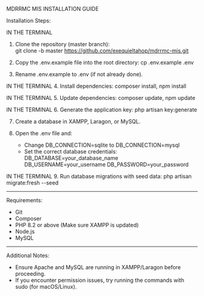 MDRRMC MIS INSTALLATION GUIDE

Installation Steps:

IN THE TERMINAL 
1. Clone the repository (master branch):  
   git clone -b master https://github.com/exequieltahop/mdrrmc-mis.git

2. Copy the .env.example file into the root directory:
   cp .env.example .env

3. Rename .env.example to .env (if not already done).

IN THE TERMINAL 
4. Install dependencies:
   composer install,
   npm install

IN THE TERMINAL 
5. Update dependencies:
   composer update,
   npm update

IN THE TERMINAL 
6. Generate the application key:
   php artisan key:generate

7. Create a database in XAMPP, Laragon, or MySQL.

8. Open the .env file and:
   - Change DB_CONNECTION=sqlite to DB_CONNECTION=mysql
   - Set the correct database credentials:
     DB_DATABASE=your_database_name
     DB_USERNAME=your_username
     DB_PASSWORD=your_password

IN THE TERMINAL 
9. Run database migrations with seed data:
   php artisan migrate:fresh --seed

---

Requirements:

- Git
- Composer
- PHP 8.2 or above (Make sure XAMPP is updated)
- Node.js
- MySQL

---

Additional Notes:
- Ensure Apache and MySQL are running in XAMPP/Laragon before proceeding.
- If you encounter permission issues, try running the commands with sudo (for macOS/Linux).
